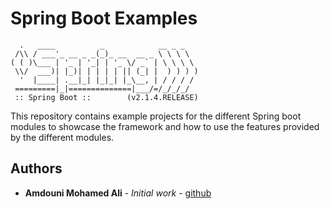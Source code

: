 # Spring Boot Examples

```
  .   ____          _            __ _ _
 /\\ / ___'_ __ _ _(_)_ __  __ _ \ \ \ \
( ( )\___ | '_ | '_| | '_ \/ _` | \ \ \ \
 \\/  ___)| |_)| | | | | || (_| |  ) ) ) )
  '  |____| .__|_| |_|_| |_\__, | / / / /
 =========|_|==============|___/=/_/_/_/
 :: Spring Boot ::        (v2.1.4.RELEASE)

```

This repository contains example projects for the different Spring boot modules to showcase the framework
and how to use the features provided by the different modules.

## Authors

* **Amdouni Mohamed Ali** - *Initial work* - [github](https://github.com/amdouni-mohamed-ali)
